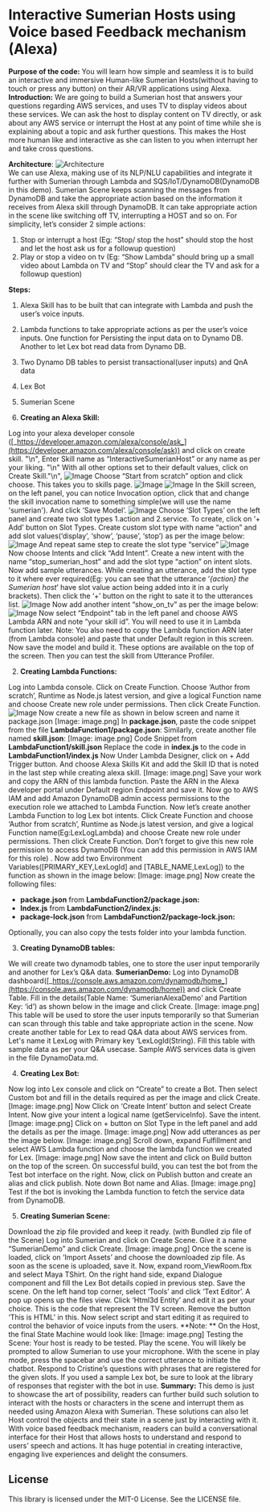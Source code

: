 # **Interactive Sumerian Hosts using Voice based Feedback mechanism (****Alexa****)**

**Purpose of the code:**
You will learn how simple and seamless it is to build an interactive and immersive Human-like Sumerian Hosts(without having to touch or press any button) on their AR/VR applications using Alexa. \
**Introduction:**
We are going to build a Sumerian host that answers your questions regarding AWS services, and uses TV to display videos about these services.  We can ask the host to display content on TV directly, or ask about any AWS service or interrupt the Host at any point of time while she is explaining about a topic and ask further questions. This makes the Host more human like and interactive as she can listen to you when interrupt her and take cross questions.

**Architecture**:
![Architecture](images/1arch.png)
\
We can use Alexa, making use of its NLP/NLU capabilities and integrate it further with Sumerian through Lambda and SQS/IoT/DynamoDB(DynamoDB in this demo).
Sumerian Scene keeps scanning the messages from DynamoDB and take the appropriate action based on the information it receives from Alexa skill through DynamoDB.
It can take appropriate action in the scene like switching off TV, interrupting a HOST and so on.
For simplicity, let’s consider 2 simple actions:

1. Stop or interrupt a host (Eg: “Stop/ stop the host” should stop the host and let the host ask us for a followup question)
2. Play or stop a video on tv (Eg: “Show Lambda” should bring up a small video about Lambda on TV and “Stop” should clear the TV and ask for a followup question)

**Steps:**

1. Alexa Skill has to be built that can integrate with Lambda and push the user’s voice inputs.
2. Lambda functions to take appropriate actions as per the user’s voice inputs. One function for Persisting the input data on to Dynamo DB. Another to let Lex bot read data from Dynamo DB.
3. Two Dynamo DB tables to persist transactional(user inputs) and QnA data
4. Lex Bot
5. Sumerian Scene


1. **Creating an Alexa Skill:**

Log into your alexa developer console ([_https://developer.amazon.com/alexa/console/ask_](https://developer.amazon.com/alexa/console/ask)) and click on create skill. "\n",
Enter Skill name as “InteractiveSumerianHost” or any name as per your liking. "\n"
With all other options set to their default values, click on Create Skill."\n",
![Image](images/2.png)
Choose “Start from scratch” option and click choose. This takes you to skills page.
![Image](images/3.png)
![Image](images/4.png)
In the Skill screen, on the left panel, you can notice Invocation option, click that and change the skill invocation name to something simple(we will use the name 'sumerian'). And click ‘Save Model’.
![Image](images/5.png)
Choose ‘Slot Types’ on the left panel and create two slot types 1.action and 2.service.
To create, click on ‘+ Add’ button on Slot Types. Create custom slot type with name “action” and add slot values(‘display’, ‘show’, ‘pause’, ‘stop’) as per the image below:
![Image](images/6.png)
And repeat same step to create the slot type “service”
![Image](images/7.png)
Now choose Intents and click “Add Intent”.
Create a new intent with the name “stop_sumerian_host” and add the slot type “action” on intent slots.
Now add sample utterances. While creating an utterance, add the slot type to it where ever required(Eg: you can see that the utterance ‘*{action} the Sumerian host*’ have slot value action being added into it in a curly brackets).
Then click the ‘+’ button on the right to sate it to the utterances list.
![Image](images/8.png)
Now add another intent “show_on_tv” as per the image below:
![Image](images/9.png)
Now select “Endpoint” tab in the left panel and choose AWS Lambda ARN and note “your skill id”. You will need to use it in Lambda function later.
Note: You also need to copy the Lambda function ARN later (from Lambda console) and paste that under Default region in this screen.
Now save the model and build it. These options are available on the top of the screen. Then you can test the skill from Utterance Profiler.

2. **Creating Lambda Functions:**

Log into Lambda console. Click on Create Function. Choose ‘Author from scratch’, Runtime as Node.js latest version, and give a logical Function name and choose Create new role under permissions. Then click Create Function.
![Image](images/10.png)
Now create a new file as shown in below screen and name it package.json
[Image: image.png]
In **package.json**, paste the code snippet from the file **LambdaFunction1/package.json**:
Similarly, create another file named **skill.json**:
[Image: image.png]
Code Snippet from **LambdaFunction1/skill.json**
Replace the code in **index.js** to the code in **LambdaFunction1/index.js**
Now Under Lambda Designer, click on + Add Trigger button. And choose Alexa Skills Kit and add the Skill ID that is noted in the last step while creating alexa skill.
[Image: image.png]
Save your work and copy the ARN of this lambda function. Paste the ARN in the Alexa developer portal under Default region Endpoint and save it.
Now go to AWS IAM and add Amazon DynamoDB admin access permissions to the execution role we attached to Lambda Function.
Now let’s create another Lambda Function to log Lex bot intents.
Click Create Function and choose ‘Author from scratch’, Runtime as Node.js latest version, and give a logical Function name(Eg:LexLogLambda) and choose Create new role under permissions. Then click Create Function. Don’t forget to give this new role permission to access DynamoDB (You can add this permission in AWS IAM for this role) .
Now add two Environment Variables([PRIMARY_KEY,LexLogId] and [TABLE_NAME,LexLog]) to the function as shown in the image below:
[Image: image.png]
Now create the following files:

* **package.json** from **LambdaFunction2/package.json:**
* **Index.js** from **LambdaFunction2/index.js:**
* **package-lock.json** from **LambdaFunction2/package-lock.json:**

Optionally, you can also copy the tests folder into your lambda function.

3. **Creating DynamoDB tables:**

We will create two dynamodb tables, one to store the user input temporarily and another for Lex’s Q&A data.
**SumerianDemo:**
Log into DynamoDB dashboard([_https://console.aws.amazon.com/dynamodb/home_](https://console.aws.amazon.com/dynamodb/home)) and click Create Table. Fill in the details(Table Name: ‘SumerianAlexaDemo’ and Partition Key: ‘id’) as shown below in the image and click Create.
[Image: image.png]
This table will be used to store the user inputs temporarily so that Sumerian can scan through this table and take appropriate action in the scene.
Now create another table for Lex to read Q&A data about AWS services from. Let's name it LexLog with Primary key ‘LexLogId(String).
Fill this table with sample data as per your Q&A usecase. Sample AWS services data is given in the file DynamoData.md.

4. **Creating Lex Bot:**

Now log into Lex console and click on “Create” to create a Bot. Then select Custom bot and fill in the details required as per the image and click Create.
[Image: image.png]
Now Click on ‘Create Intent’ button and select Create Intent. Now give your intent a logical name (getServiceInfo). Save the intent.
[Image: image.png]
Click on + button on Slot Type in the left panel and add the details as per the image.
[Image: image.png]
Now add utterances as per the image below.
[Image: image.png]
Scroll down, expand Fulfillment and select AWS Lambda function and choose the lambda function we created for Lex.
[Image: image.png]
Now save the intent and click on Build button on the top of the screen. On successful build, you can test the bot from the Test bot interface on the right.
Now, click on Publish button and create an alias and click publish. Note down Bot name and Alias.
[Image: image.png]
Test if the bot is invoking the Lambda function to fetch the service data from DynamoDB.

5. **Creating Sumerian Scene:**

Download the zip file provided and keep it ready. (with Bundled zip file of the Scene)
Log into Sumerian and click on Create Scene. Give it a name “SumerianDemo” and click Create.
[Image: image.png]
Once the scene is loaded, click on ‘Import Assets’ and choose the downloaded zip file. As soon as the scene is uploaded, save it.
Now, expand room_ViewRoom.fbx and select Maya TShirt. On the right hand side, expand Dialogue component and fill the Lex Bot details copied in previous step. Save the scene.
On the left hand top corner, select ‘Tools’ and click ‘Text Editor’. A pop up opens up the files view. Click ‘Html3d Entity’ and edit it as per your choice. This is the code that represent the TV screen. Remove the button ‘This is HTML’ in this.
Now select script and start editing it as required to control the behavior of voice inputs from the users.
**Note: **
On the Host, the final State Machine would look like:
[Image: image.png]
Testing the Scene:
Your host is ready to be tested. Play the scene. You will likely be prompted to allow Sumerian to use your microphone. With the scene in play mode, press the spacebar and use the correct utterance to initiate the chatbot. Respond to Cristine’s questions with phrases that are registered for the given slots. If you used a sample Lex bot, be sure to look at the library of responses that register with the bot in use.
**Summary:**
This demo is just to showcase the art of possibility, readers can further build such solution to interact with the hosts or characters in the scene and interrupt them as needed using Amazon Alexa with Sumerian. These solutions can also let Host control the objects and their state in a scene just by interacting with it.
With voice based feedback mechanism, readers can build a conversational interface for their Host that allows hosts to understand and respond to users’ speech and actions. It has huge potential in creating interactive, engaging live experiences and delight the consumers.


## License

This library is licensed under the MIT-0 License. See the LICENSE file.

